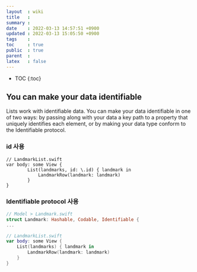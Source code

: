 ```yaml
---
layout  : wiki
title   : 
summary : 
date    : 2022-03-13 14:57:51 +0900
updated : 2022-03-13 15:05:50 +0900
tags    : 
toc     : true
public  : true
parent  : 
latex   : false
---
```

* TOC
{:toc}

## You can make your data identifiable

>
Lists work with identifiable data. You can make your data identifiable in one of two ways: by passing along with your data a key path to a property that uniquely identifies each element, or by making your data type conform to the Identifiable protocol.
>

### id 사용

```swiftui
// LandmarkList.swift
var body: some View {
        List(landmarks, id: \.id) { landmark in
            LandmarkRow(landmark: landmark)
        }
}
```


### Identifiable protocol 사용

```swift
// Model > Landmark.swift
struct Landmark: Hashable, Codable, Identifiable {
...
```

```swift
// LandmarkList.swift
var body: some View {
    List(landmarks) { landmark in
        LandmarkRow(landmark: landmark)
    }
}
```

